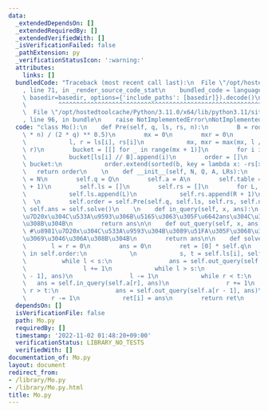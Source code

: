 ```yaml
---
data:
  _extendedDependsOn: []
  _extendedRequiredBy: []
  _extendedVerifiedWith: []
  _isVerificationFailed: false
  _pathExtension: py
  _verificationStatusIcon: ':warning:'
  attributes:
    links: []
  bundledCode: "Traceback (most recent call last):\n  File \"/opt/hostedtoolcache/Python/3.11.0/x64/lib/python3.11/site-packages/onlinejudge_verify/documentation/build.py\"\
    , line 71, in _render_source_code_stat\n    bundled_code = language.bundle(stat.path,\
    \ basedir=basedir, options={'include_paths': [basedir]}).decode()\n          \
    \         ^^^^^^^^^^^^^^^^^^^^^^^^^^^^^^^^^^^^^^^^^^^^^^^^^^^^^^^^^^^^^^^^^^^^^^^^^^^^^^^^^\n\
    \  File \"/opt/hostedtoolcache/Python/3.11.0/x64/lib/python3.11/site-packages/onlinejudge_verify/languages/python.py\"\
    , line 96, in bundle\n    raise NotImplementedError\nNotImplementedError\n"
  code: "class Mo():\n    def Pre(self, q, ls, rs, n):\n        B = round(((3 ** 0.5)\
    \ * n) / (2 * q) ** 0.5)\n        mx = 0\n        mxr = 0\n        for i in range(len(ls)):\n\
    \            l, r = ls[i], rs[i]\n            mx, mxr = max(mx, l // B), max(mxr,\
    \ r)\n        bucket = [[] for _ in range(mx + 1)]\n        for i in range(len(ls)):\n\
    \            bucket[ls[i] // B].append(i)\n        order = []\n        for b in\
    \ bucket:\n            order.extend(sorted(b, key = lambda x: -rs[x]))\n     \
    \   return order\n    \n    def __init__(self, N, Q, A, LRs):\n        self.n\
    \ = N\n        self.q = Q\n        self.a = A\n        self.table = [0] * (self.n\
    \ + 1)\n        self.ls = []\n        self.rs = []\n        for L, R in LRs:\n\
    \            self.ls.append(L)\n            self.rs.append(R + 1)\n          \
    \  \n        self.order = self.Pre(self.q, self.ls, self.rs, self.n)\n       \
    \ self.ans = self.solve()\n    \n    def in_query(self, x, ans):\n        #\u8981\
    \u7D20x\u304C\u533A\u9593\u306B\u5165\u3063\u305F\u6642ans\u304C\u3069\u3046\u306A\
    \u308B\u304B\n        return ans\n\n    def out_query(self, x, ans):\n       \
    \ #\u8981\u7D20x\u304C\u533A\u9593\u304B\u3089\u51FA\u305F\u3068\u304Dans\u304C\
    \u3069\u3046\u306A\u308B\u304B\n        return ans\n\n    def solve(self):\n \
    \       l = r = 0\n        ans = 0\n        ret = [0] * self.q\n        for i\
    \ in self.order:\n            \n            s, t = self.ls[i], self.rs[i]\n  \
    \          while l < s:\n                ans = self.out_query(self.a[l], ans)\n\
    \                l += 1\n            while l > s:\n                ans = self.in_query(self.a[l\
    \ - 1], ans)\n                l -= 1\n            while r < t:\n             \
    \   ans = self.in_query(self.a[r], ans)\n                r += 1\n            while\
    \ r > t:\n                ans = self.out_query(self.a[r - 1], ans)\n         \
    \       r -= 1\n            ret[i] = ans\n        return ret\n        "
  dependsOn: []
  isVerificationFile: false
  path: Mo.py
  requiredBy: []
  timestamp: '2022-11-02 01:48:20+09:00'
  verificationStatus: LIBRARY_NO_TESTS
  verifiedWith: []
documentation_of: Mo.py
layout: document
redirect_from:
- /library/Mo.py
- /library/Mo.py.html
title: Mo.py
---
```

